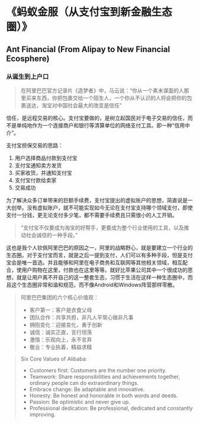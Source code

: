 # 《蚂蚁金服（从支付宝到新金融生态圈）》

## Ant Financial (From Alipay to New Financial Ecosphere)

### 从诞生到上户口

> 在阿里巴巴官方记录片《造梦者》中，马云说：“你从一个素未谋面的人那里买来东西，你把包裹交给一个陌生人，一个你从不认识的人将会把你的包裹送达，淘宝对中国社会最大的改变是信任”

信任，是远程交易的核心。支付宝要做的，是树立起国民对于电子交易的信任，而不是单纯地作为一个连接商户和银行等清算单位的网络支付工具。即一种“信用中介”。

支付宝担保交易的思路：

1. 用户选择商品付款到支付宝
2. 支付宝通知卖方发货
3. 买家收货，并通知支付宝
4. 支付宝付款给卖家
5. 交易成功

为了解决众多订单带来的巨额手续费，支付宝提出的虚拟账户的思想，简直说是一大创举。没有虚拟账户，就不可能实现如今无论在支付宝支持哪个领域支付，即使支付一分钱，更无论支付多少笔，都不需要手续费且只需很小的人工开销。

> “支付宝不仅要成为淘宝的好帮手，更要成为整个行业使用的工具，以及推动社会诚信的一种手段。”

这也是我个人钦佩阿里巴巴的原因之一，阿里的战略野心，就是要建立一个行业的生态圈。对于支付宝而言，就是之后一提到支付，人们可以有多种手段，但是支付宝会是唯一首选。并且能够和阿里在电子商务和互联网等其他相关领域，相互配合，使用户购物在这里，付款也在这里等等。就好比苹果公司其中一个很成功的思想，就是让用户离不开自己的这一整套生态，习惯于生活在这样一种生态圈中，而且这个生态圈非常和谐和规范，而不像Android和Windows阵营那样零散。

> 阿里巴巴集团的六个核心价值观：
>
> - 客户第一：客户是衣食父母
> - 团队合作：共享共担，非凡人平常心做非凡事
> - 拥抱变化：迎接变化，勇于创新
> - 诚信：诚实正直，言行坦荡
> - 激情：乐观向上，永不言弃
> - 敬业：专业执着，精益求精

> Six Core Values of Alibaba:
>
> - Customers first: Customers are the number one priority.
> - Teamwork: Share responsibilities and achievements together, ordinary people can do extraordinary things.
> - Embrace change: Be adaptable and innovative.
> - Honesty: Be honest and honorable in both words and deeds.
> - Passion: Be optimistic and never give up.
> - Professional dedication: Be professional, dedicated and constantly improving.

